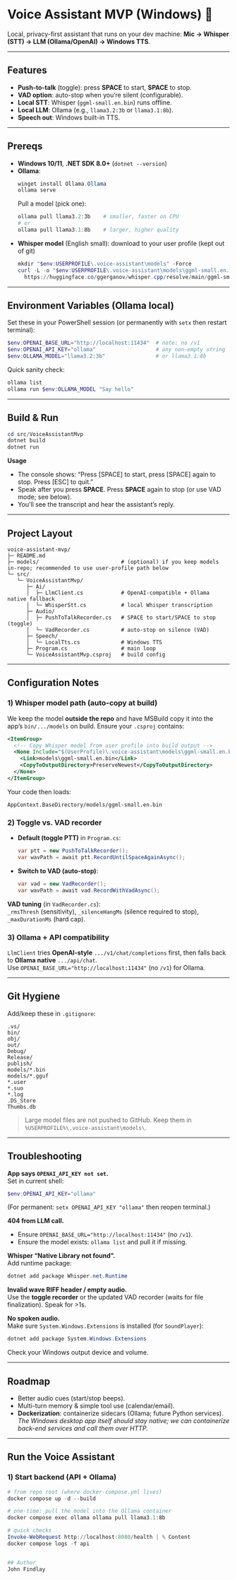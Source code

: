 # Voice Assistant MVP (Windows) 🎤

Local, privacy-first assistant that runs on your dev machine:
**Mic → Whisper (STT) → LLM (Ollama/OpenAI) → Windows TTS**.

---

## Features
- **Push-to-talk** (toggle): press **SPACE** to start, **SPACE** to stop.  
- **VAD option**: auto-stop when you’re silent (configurable).  
- **Local STT**: Whisper (`ggml-small.en.bin`) runs offline.  
- **Local LLM**: Ollama (e.g., `llama3.2:3b` or `llama3.1:8b`).  
- **Speech out**: Windows built-in TTS.

---

## Prereqs
- **Windows 10/11**, **.NET SDK 8.0+** (`dotnet --version`)
- **Ollama**:
  ```powershell
  winget install Ollama.Ollama
  ollama serve
  ```
  Pull a model (pick one):
  ```powershell
  ollama pull llama3.2:3b    # smaller, faster on CPU
  # or
  ollama pull llama3.1:8b    # larger, higher quality
  ```
- **Whisper model** (English small): download to your user profile (kept out of git)
  ```powershell
  mkdir "$env:USERPROFILE\.voice-assistant\models" -Force
  curl -L -o "$env:USERPROFILE\.voice-assistant\models\ggml-small.en.bin" ^
    https://huggingface.co/ggerganov/whisper.cpp/resolve/main/ggml-small.en.bin
  ```

---

## Environment Variables (Ollama local)
Set these in your PowerShell session (or permanently with `setx` then restart terminal):
```powershell
$env:OPENAI_BASE_URL="http://localhost:11434"  # note: no /v1
$env:OPENAI_API_KEY="ollama"                   # any non-empty string
$env:OLLAMA_MODEL="llama3.2:3b"                # or llama3.1:8b
```
Quick sanity check:
```powershell
ollama list
ollama run $env:OLLAMA_MODEL "Say hello"
```

---

## Build & Run
```powershell
cd src/VoiceAssistantMvp
dotnet build
dotnet run
```

**Usage**
- The console shows: “Press [SPACE] to start, press [SPACE] again to stop. Press [ESC] to quit.”
- Speak after you press **SPACE**. Press **SPACE** again to stop (or use VAD mode; see below).
- You’ll see the transcript and hear the assistant’s reply.

---

## Project Layout
```
voice-assistant-mvp/
├─ README.md
├─ models/                          # (optional) if you keep models in-repo; recommended to use user-profile path below
└─ src/
   └─ VoiceAssistantMvp/
      ├─ Ai/
      │  ├─ LlmClient.cs            # OpenAI-compatible + Ollama native fallback
      │  └─ WhisperStt.cs           # local Whisper transcription
      ├─ Audio/
      │  ├─ PushToTalkRecorder.cs   # SPACE to start/SPACE to stop (toggle)
      │  └─ VadRecorder.cs          # auto-stop on silence (VAD)
      ├─ Speech/
      │  └─ LocalTts.cs             # Windows TTS
      ├─ Program.cs                 # main loop
      └─ VoiceAssistantMvp.csproj   # build config
```

---

## Configuration Notes

### 1) Whisper model path (auto-copy at build)
We keep the model **outside the repo** and have MSBuild copy it into the app’s `bin/.../models` on build. Ensure your `.csproj` contains:

```xml
<ItemGroup>
  <!-- Copy Whisper model from user profile into build output -->
  <None Include="$(UserProfile)\.voice-assistant\models\ggml-small.en.bin">
    <Link>models\ggml-small.en.bin</Link>
    <CopyToOutputDirectory>PreserveNewest</CopyToOutputDirectory>
  </None>
</ItemGroup>
```

Your code then loads:
```
AppContext.BaseDirectory/models/ggml-small.en.bin
```

### 2) Toggle vs. VAD recorder
- **Default (toggle PTT)** in `Program.cs`:
  ```csharp
  var ptt = new PushToTalkRecorder();
  var wavPath = await ptt.RecordUntilSpaceAgainAsync();
  ```
- **Switch to VAD (auto-stop)**:
  ```csharp
  var vad = new VadRecorder();
  var wavPath = await vad.RecordWithVadAsync();
  ```
**VAD tuning** (in `VadRecorder.cs`):  
`_rmsThresh` (sensitivity), `_silenceHangMs` (silence required to stop), `_maxDurationMs` (hard cap).

### 3) Ollama + API compatibility
`LlmClient` tries **OpenAI-style** `.../v1/chat/completions` first, then falls back to **Ollama native** `.../api/chat`.  
Use `OPENAI_BASE_URL="http://localhost:11434"` (no `/v1`) for Ollama.

---

## Git Hygiene
Add/keep these in `.gitignore`:
```
.vs/
bin/
obj/
out/
Debug/
Release/
publish/
models/*.bin
models/*.gguf
*.user
*.suo
*.log
.DS_Store
Thumbs.db
```
> Large model files are not pushed to GitHub. Keep them in `%USERPROFILE%\.voice-assistant\models\`.

---

## Troubleshooting

**App says `OPENAI_API_KEY not set`.**  
Set in current shell:
```powershell
$env:OPENAI_API_KEY="ollama"
```
(For permanent: `setx OPENAI_API_KEY "ollama"` then reopen terminal.)

**404 from LLM call.**  
- Ensure `OPENAI_BASE_URL="http://localhost:11434"` (no `/v1`).  
- Ensure the model exists: `ollama list` and pull it if missing.

**Whisper “Native Library not found”.**  
Add runtime package:
```powershell
dotnet add package Whisper.net.Runtime
```

**Invalid wave RIFF header / empty audio.**  
Use the **toggle recorder** or the updated VAD recorder (waits for file finalization). Speak for >1s.

**No spoken audio.**  
Make sure `System.Windows.Extensions` is installed (for `SoundPlayer`):
```powershell
dotnet add package System.Windows.Extensions
```
Check your Windows output device and volume.

---

## Roadmap
- Better audio cues (start/stop beeps).
- Multi-turn memory & simple tool use (calendar/email).
- **Dockerization**: containerize sidecars (Ollama; future Python services).  
  *The Windows desktop app itself should stay native; we can containerize back-end services and call them over HTTP.*

---


## Run the Voice Assistant

### 1) Start backend (API + Ollama)
```powershell
# from repo root (where docker-compose.yml lives)
docker compose up -d --build

# one-time: pull the model into the Ollama container
docker compose exec ollama ollama pull llama3.1:8b

# quick checks
Invoke-WebRequest http://localhost:8080/health | % Content
docker compose logs -f api


## Author
John Findlay
